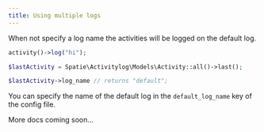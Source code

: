 ```yaml
---
title: Using multiple logs
---
```


When not specify a log name the activities will be logged on the default log.

```php
activity()->log("hi");

$lastActivity = Spatie\Activitylog\Models\Activity::all()->last();

$lastActivity->log_name // returns "default";
```

You can specify the name of the default log in the `default_log_name` key of the config file.

More docs coming soon...
